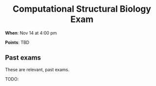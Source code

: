 <h1 align="center">
<b>Computational Structural Biology Exam</b>
</h1>

**When**: Nov 14 at 4:00 pm

**Points**: TBD

## Past exams

These are relevant, past exams.

TODO:
